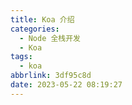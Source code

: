 ```yaml
---
title: Koa 介绍
categories:
  - Node 全栈开发
  - Koa
tags:
  - koa
abbrlink: 3df95c8d
date: 2023-05-22 08:19:27
---
```

